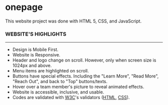 # onepage
<p>
    This website project was done with HTML 5, CSS, and JavaScript.
</p>
<div>
    <h3>WEBSITE'S HIGHLIGHTS</h3>
    <hr>
    <ul>
        <li>Design is Mobile First.</li>
        <li>Website is Responsive.</li>
        <li>Header and logo change on scroll. However, only when screen size is 1024px and above.</li>
        <li>Menu items are highlighted on scroll.</li>
        <li>Buttons have special effects. Including the "Learn More", "Read More", "Reach Out", and 
            back to "Top" buttons/texts. </li>
        <li>Hover over a team member's picture to reveal animated effects.</li>
        <li>Website is accessible, inclusive, and usable.</li>
        <li>Codes are validated with <a href="https://www.w3.org/" target="_blank">W3C</a>'s 
            validators (<a href="https://validator.w3.org/" target="_blank">HTML</a>, 
            <a href="https://jigsaw.w3.org/css-validator/" target="_blank">CSS</a>). 
        </li>
    </ul>
</div>
